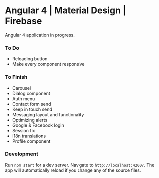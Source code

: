 # Angular 4 | Material Design | Firebase

<p>Angular 4 application in progress.</p>

### To Do
* Reloading button
* Make every component responsive

### To Finish
* Carousel
* Dialog component
* Auth menu
* Contact form send
* Keep in touch send
* Messaging layout and functionality
* Optimizing alerts
* Google & Facebook login
* Session fix
* i18n translations
* Profile component

### Development

Run `npm start` for a dev server. Navigate to `http://localhost:4200/`. The app will automatically reload if you change any of the source files.
